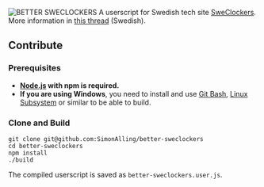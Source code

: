![BETTER SWECLOCKERS](https://cdn.sweclockers.com/artikel/bild/63329?l=eyJyZXNvdXJjZSI6IlwvYXJ0aWtlbFwvYmlsZFwvNjMzMjkiLCJmaWx0ZXJzIjpbInQ9b3JpZ2luYWwiXSwicGFyYW1zIjpbXSwia2V5IjoiYzk3ODM1MmY4NDVkM2YwOWY3M2UwYWRmODZlMjk1MmIifQ%3D%3D)
A userscript for Swedish tech site [SweClockers](https://sweclockers.com). More information in [this thread](https://www.sweclockers.com/forum/trad/1541641-better-sweclockers-2018) (Swedish).


## Contribute

### Prerequisites

* **[Node.js](https://nodejs.org) with npm is required.**
* **If you are using Windows**, you need to install and use [Git Bash](https://git-scm.com/downloads), [Linux Subsystem](https://msdn.microsoft.com/en-us/commandline/wsl/install-win10) or similar to be able to build.


### Clone and Build

    git clone git@github.com:SimonAlling/better-sweclockers
    cd better-sweclockers
    npm install
    ./build

The compiled userscript is saved as `better-sweclockers.user.js`.
